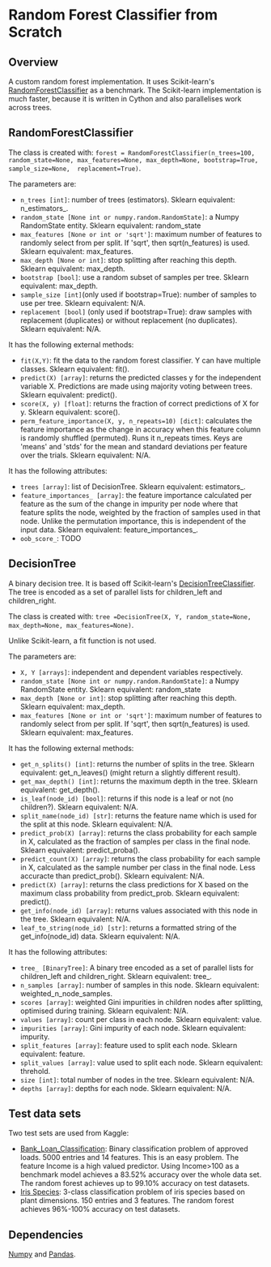 # Random Forest Classifier from Scratch

## Overview

A custom random forest implementation. It uses Scikit-learn's [RandomForestClassifier](https://scikit-learn.org/stable/modules/generated/sklearn.ensemble.RandomForestClassifier.html)
as a benchmark. The Scikit-learn implementation is much faster, because it is written in Cython and also parallelises work across trees. 

## RandomForestClassifier
The class is created with:
`forest = RandomForestClassifier(n_trees=100, random_state=None, max_features=None, max_depth=None, bootstrap=True, sample_size=None,  replacement=True)`.

The parameters are:
- `n_trees [int]`: number of trees (estimators). Sklearn equivalent: n_estimators_.
- `random_state [None int or numpy.random.RandomState]`: a Numpy RandomState entity. Sklearn equivalent: random_state
- `max_features [None or int or 'sqrt']`: maximum number of features to randomly select from per split. If 'sqrt', then sqrt(n_features) is used. Sklearn equivalent: max_features.
- `max_depth [None or int]`: stop splitting after reaching this depth. Sklearn equivalent: max_depth.
- `bootstrap [bool]`: use a random subset of samples per tree. Sklearn equivalent: max_depth.
- `sample_size [int]`(only used if bootstrap=True): number of samples to use per tree. Sklearn equivalent: N/A.
- `replacement [bool]` (only used if bootstrap=True): draw samples with replacement (duplicates) or without replacement (no duplicates). Sklearn equivalent: N/A.

It has the following external methods:
- `fit(X,Y)`: fit the data to the random forest classifier. Y can have multiple classes. Sklearn equivalent: fit().
- `predict(X) [array]`: returns the predicted classes y for the independent variable X. Predictions are made using majority voting between trees. Sklearn equivalent: predict().
- `score(X, y) [float]`: returns the fraction of correct predictions of X for y. Sklearn equivalent: score().
- `perm_feature_importance(X, y, n_repeats=10) [dict]`: calculates the feature importance as the change in accuracy when this feature column is randomly shuffled (permuted). 
Runs it n_repeats times. Keys are 'means' and 'stds' for the mean and standard deviations per feature over the trials. Sklearn equivalent: N/A.

It has the following attributes:
- `trees [array]`: list of DecisionTree. Sklearn equivalent: estimators_. 
- `feature_importances_ [array]`: the feature importance calculated per feature as the sum of the change in impurity per node where that feature splits the node, 
weighted by the fraction of samples used in that node. 
Unlike the permutation importance, this is independent of the input data. Sklearn equivalent: feature_importances_.
- `oob_score_`: TODO 

## DecisionTree
A binary decision tree. It is based off Scikit-learn's [DecisionTreeClassifier](https://scikit-learn.org/stable/modules/generated/sklearn.tree.DecisionTreeClassifier.html).
 The tree is encoded as a set of parallel lists for children_left and children_right.

The class is created with:
`tree =DecisionTree(X, Y, random_state=None, max_depth=None, max_features=None)`.

Unlike Scikit-learn, a fit function is not used.

The parameters are:
- `X, Y [arrays]`: independent and dependent variables respectively. 
- `random_state [None int or numpy.random.RandomState]`: a Numpy RandomState entity. Sklearn equivalent: random_state
- `max_depth [None or int]`: stop splitting after reaching this depth. Sklearn equivalent: max_depth.
- `max_features [None or int or 'sqrt']`: maximum number of features to randomly select from per split. If 'sqrt', then sqrt(n_features) is used. Sklearn equivalent: max_features.
 
It has the following external methods:
- `get_n_splits() [int]`: returns the number of splits in the tree. Sklearn equivalent: get_n_leaves() (might return a slightly different result).
- `get_max_depth() [int]`: returns the maximum depth in the tree. Sklearn equivalent: get_depth().
- `is_leaf(node_id) [bool]`: returns if this node is a leaf or not (no children?). Sklearn equivalent: N/A.
- `split_name(node_id) [str]`: returns the feature name which is used for the split at this node. Sklearn equivalent: N/A.
- `predict_prob(X) [array]`: returns the class probability for each sample in X, calculated as the fraction of samples per class in the final node. 
Sklearn equivalent: predict_proba(). 
- `predict_count(X) [array]`: returns the class probability for each sample in X, calculated as the sample number per class in the final node. Less accuracte than predict_prob().
Sklearn equivalent: N/A. 
- `predict(X) [array]`: returns the class predictions for X based on the maximum class probability from predict_prob. Sklearn equivalent: predict().
- `get_info(node_id) [array]`: returns values associated with this node in the tree. Sklearn equivalent: N/A.
- `leaf_to_string(node_id) [str]`: returns a formatted string of the get_info(node_id) data. Sklearn equivalent: N/A.
 
 
It has the following attributes:
- `tree_ [BinaryTree]`: A binary tree encoded as a set of parallel lists for children_left and children_right. Sklearn equivalent: tree_. 
- `n_samples [array]`: number of samples in this node. Sklearn equivalent: weighted_n_node_samples.
- `scores [array]`: weighted Gini impurities in children nodes after splitting, optimised during training. Sklearn equivalent: N/A.
- `values [array]`: count per class in each node. Sklearn equivalent: value.
- `impurities [array]`: Gini impurity of each node. Sklearn equivalent: impurity.
- `split_features [array]`: feature used to split each node. Sklearn equivalent: feature.
- `split_values [array]`: value used to split each node. Sklearn equivalent: threhold.
- `size [int]`: total number of nodes in the tree. Sklearn equivalent: N/A.
- `depths [array]`: depths for each node. Sklearn equivalent: N/A.

## Test data sets

Two test sets are used from Kaggle:
- [Bank_Loan_Classification](https://www.kaggle.com/sriharipramod/bank-loan-classification/): Binary classification problem of approved loads. 5000 entries and 14 features.
This is an easy problem. The feature Income is a high valued predictor. Using Income>100 as a benchmark model achieves a 83.52% accuracy over the whole data set.
The random forest achieves up to 99.10% accuracy on test datasets.
- [Iris Species](https://www.kaggle.com/uciml/iris): 3-class classification problem of iris species based on plant dimensions. 150 entries and 3 features.
The random forest achieves 96%-100% accuracy on test datasets.

## Dependencies

[Numpy](https://numpy.org/) and [Pandas](https://pandas.pydata.org/).